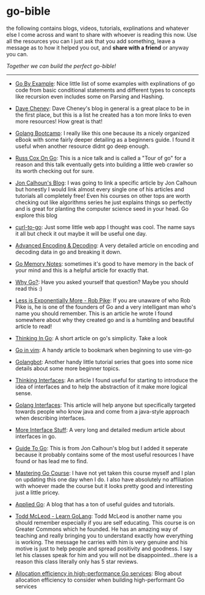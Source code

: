 # go-bible
the following contains blogs, videos, tutorials, explinations and whatever else I come across and want to share
with whoever is reading this now. Use all the resources you can I just ask that you add something,
leave a message as to how it helped you out, and **share with a friend** or anyway you can.

*Together we can build the perfect go-bible!*

----

* [Go By Example](https://gobyexample.com/ "Go By Example"): Nice little list of some examples with explinations of go
code from basic conditional statements and different types to concepts like recursion even includes some on Parsing and Hashing.

* [Dave Cheney](https://dave.cheney.net/resources-for-new-go-programmers): Dave Cheney's blog in general is a great place to be in the first place, but this is a list he created has a ton more links to even more resources! How great is that! 

* [Golang Bootcamp](http://www.golangbootcamp.com/book/): I really like this one because its a nicely organized eBook with some fairly deeper detailing as a beginners guide. I found it useful when another resource didnt go deep enough.

* [Russ Cox On Go](https://research.swtch.com/gotour): This is a nice talk and is called a "Tour of go" for a reason and this talk eventually gets into building a little web crawler so its worth checking out for sure.

* [Jon Calhoun's Blog](https://www.calhoun.io/): I was going to link a specific article by Jon Calhoun but honestly I would link almost every single one of his articles and tutorials all completely free! Even his courses on other tops are worth checking out like algorithms series he just explains things so perfectly and is great for planting the computer science seed in your head. Go explore this blog

* [curl-to-go](https://mholt.github.io/curl-to-go/): Just some little web app I thought was cool. The name says it all but check it out maybe it will be useful one day.

* [Advanced Encoding & Decoding](https://blog.gopheracademy.com/advent-2016/advanced-encoding-decoding/): A very detailed article on encoding and decoding data in go and breaking it down.

* [Go Memory Notes](https://wang.yuxuan.org/blog/item/2017/02/some-go-memory-notes): sometimes it's good to have memory in the back of your mind and this is a helpful article for exactly that.

* [Why Go?](https://yourbasic.org/golang/advantages-over-java-python/): Have you asked yourself that question? Maybe you should read this :)

* [Less is Exponentially More - Rob Pike](https://commandcenter.blogspot.com/2012/06/less-is-exponentially-more.html): If you are unaware of who Rob Pike is, he is one of the founders of Go and a very intelligant man who's name you should remember. This is an article he wrote I found somewhere about why they created go and is a humbling and beautiful article to read! 

* [Thinking In Go](https://actuallyachraf.github.io/posts/thinking-go/): A short article on go's simplicity. Take a look

* [Go in vim](https://thoughtbot.com/blog/writing-go-in-vim): A handy article to bookmark when beginning to use vim-go

* [Golangbot](https://golangbot.com/learn-golang-series/): Another handy little tutorial series that goes into some nice details about some more beginner topics.

* [Thinking Interfaces](https://www.integralist.co.uk/posts/go-interfaces/#interfaces-in-go): An article I found useful for starting to introduce the idea of interfaces and to help the abstraction of it make more logical sense.

* [Golang Interfaces](https://blog.chewxy.com/2018/03/18/golang-interfaces/): This article will help anyone but specifically targeted towards people who know java and come from a java-style approach when describing interfaces.

* [More Interface Stuff](https://medium.com/rungo/interfaces-in-go-ab1601159b3a): A very long and detailed medium article about interfaces in go.

* [Guide To Go](https://www.calhoun.io/guide-to-go/): This is from Jon Calhoun's blog but I added it seperate because it probably contains some of the most useful resources I have found or has lead me to find. 

* [Mastering Go Course](https://appliedgo.com/p/mastergo): I have not yet taken this course myself and I plan on updating this one day when I do. I also have absolutely no affiliation with whoever made the course but it looks pretty good and interesting just a little pricey.

* [Applied Go](https://appliedgo.net/): A blog that has a ton of useful guides and tutorials.

* [Todd McLeod - Learn GoLang](https://greatercommons.com/learn/golang): Todd McLeod is another name you should remember especially if you are self educating. This course is on Greater Commons which he founded. He has an amazing way of teaching and really bringing you to understand exactly how everything is working. The message he carries with him is very genuine and his motive is just to help people and spread positivity and goodness. I say let his classes speak for him and you will not be disappointed...there is a reason this class literally only has 5 star reviews.

* [Allocation efficiency in high-performance Go services](https://segment.com/blog/allocation-efficiency-in-high-performance-go-services/): Blog about allocation efficiency to consider when building high-performant Go services
